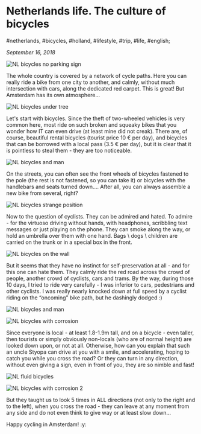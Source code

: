 # Netherlands life. The culture of bicycles

#netherlands, #bicycles, #holland, #lifestyle, #trip, #life, #english;

_September 16, 2018_

![NL bicycles no parking sign](/images/netherlands-life-the-culture-of-bicycles/1.jpg "NL bicycles no parking sign")

The whole country is covered by a network of cycle paths. Here you can really ride a bike from one city to another, and calmly, without much intersection with cars, along the dedicated red carpet. This is great! But Amsterdam has its own atmosphere...

![NL bicycles under tree](/images/netherlands-life-the-culture-of-bicycles/2.jpg "NL bicycles under tree")

Let's start with bicycles. Since the theft of two-wheeled vehicles is very common here, most ride on such broken and squeaky bikes that you wonder how IT can even drive (at least mine did not creak). There are, of course, beautiful rental bicycles (tourist price 10 € per day), and bicycles that can be borrowed with a local pass (3.5 € per day), but it is clear that it is pointless to steal them - they are too noticeable.

![NL bicycles and man](/images/netherlands-life-the-culture-of-bicycles/3.jpg "NL bicycles and man")

On the streets, you can often see the front wheels of bicycles fastened to the pole (the rest is not fastened, so you can take it) or bicycles with the handlebars and seats turned down…. After all, you can always assemble a new bike from several, right?

![NL bicycles strange position](/images/netherlands-life-the-culture-of-bicycles/4.jpg "NL bicycles strange position")

Now to the question of cyclists. They can be admired and hated. To admire - for the virtuoso driving without hands, with headphones, scribbling text messages or just playing on the phone. They can smoke along the way, or hold an umbrella over them with one hand. Bags \ dogs \ children are carried on the trunk or in a special box in the front.

![NL bicycles on the wall](/images/netherlands-life-the-culture-of-bicycles/5.jpg "NL bicycles on the wall")

But it seems that they have no instinct for self-preservation at all - and for this one can hate them. They calmly ride the red road across the crowd of people, another crowd of cyclists, cars and trams. By the way, during those 10 days, I tried to ride very carefully - I was inferior to cars, pedestrians and other cyclists. I was really nearly knocked down at full speed by a cyclist riding on the “oncoming” bike path, but he dashingly dodged :)

![NL bicycles and man](/images/netherlands-life-the-culture-of-bicycles/6.jpg "NL bicycles and man")

![NL bicycles with corrosion](/images/netherlands-life-the-culture-of-bicycles/7.jpg "NL bicycles with corrosion")

Since everyone is local - at least 1.8-1.9m tall, and on a bicycle - even taller, then tourists or simply obviously non-locals (who are of normal height) are looked down upon, or not at all. Otherwise, how can you explain that such an uncle Styopa can drive at you with a smile, and accelerating, hoping to catch you while you cross the road? Or they can turn in any direction, without even giving a sign, even in front of you, they are so nimble and fast!

![NL fluid bicycles](/images/netherlands-life-the-culture-of-bicycles/8.jpg "NL fluid bicycles")

![NL bicycles with corrosion 2](/images/netherlands-life-the-culture-of-bicycles/9.jpg "NL bicycles with corrosion 2")

But they taught us to look 5 times in ALL directions (not only to the right and to the left), when you cross the road - they can leave at any moment from any side and do not even think to give way or at least slow down...

Happy cycling in Amsterdam! :y:
